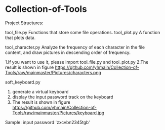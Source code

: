 # Collection-of-Tools
Project Structures:

tool_file.py Functions that store some file operations.
tool_plot.py A function that plots data.

tool_character.py Analyze the frequency of each character in the file content, and draw pictures in descending order of frequency.

1.If you want to use it, please import tool_file.py and tool_plot.py
2.The result is shown in figure 
https://github.com/yhmain/Collection-of-Tools/raw/mainmaster/Pictures/characters.png

soft_keyboard.py 
1. generate a virtual keyboard 
2. display the input password track on the keyboard
3. The result is shown in figure   
https://github.com/yhmain/Collection-of-Tools/raw/mainmaster/Pictures/keyboard.jpg

Sample: input password 'zxcvbn2345tgb'

